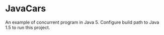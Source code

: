 # JavaCars
An example of concurrent program in Java 5.
Configure build path to Java 1.5 to run this project.
